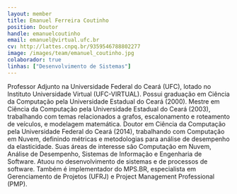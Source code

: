 ```yaml
---
layout: member
title: Emanuel Ferreira Coutinho
position: Doutor
handle: emanuelcoutinho
email: emanuel@virtual.ufc.br
cv: http://lattes.cnpq.br/9359546788802277
image: /images/team/emanuel_coutinho.jpg
colaborador: true
linhas: ["Desenvolvimento de Sistemas"]
---
```


Professor Adjunto na Universidade Federal do Ceará (UFC), lotado no Instituto Universidade Virtual (UFC-VIRTUAL). Possui graduação em Ciência da Computação pela Universidade Estadual do Ceará (2000). Mestre em Ciência da Computação pela Universidade Estadual do Ceará (2003), trabalhando com temas relacionados a grafos, escalonamento e roteamento de veículos, e modelagem matemática. Doutor em Ciência da Computação pela Universidade Federal do Ceará (2014), trabalhando com Computação em Nuvem, definindo métricas e metodologias para análise de desempenho da elasticidade. Suas áreas de interesse são Computação em Nuvem, Análise de Desempenho, Sistemas de Informação e Engenharia de Software. Atuou no desenvolvimento de sistemas e de processos de software. Também é implementador do MPS.BR, especialista em Gerenciamento de Projetos (UFRJ) e Project Management Professional (PMP).
